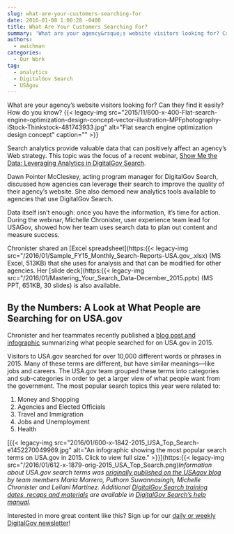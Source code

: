 ```yaml
---
slug: what-are-your-customers-searching-for
date: 2016-01-08 1:00:28 -0400
title: What Are Your Customers Searching For?
summary: 'What are your agency&rsquo;s website visitors looking for? Can they find it easily? How do you know? Search analytics provide valuable data that can positively affect an agency&rsquo;s Web strategy. This topic was the focus of a recent webinar, Show Me the Data: Leveraging Analytics in DigitalGov Search. Dawn Pointer McCleskey, acting program manager for'
authors:
  - awichman
categories:
  - Our Work
tag:
  - analytics
  - DigitalGov Search
  - USAgov
---
```


What are your agency’s website visitors looking for? Can they find it easily? How do you know? {{< legacy-img src="2015/11/600-x-400-Flat-search-engine-optimization-design-concept-vector-illustration-MPFphotography-iStock-Thinkstock-481743933.jpg" alt="Flat search engine optimization design concept" caption="" >}} 

Search analytics provide valuable data that can positively affect an agency’s Web strategy. This topic was the focus of a recent webinar, [Show Me the Data: Leveraging Analytics in DigitalGov Search](https://www.youtube.com/watch?v=zMft4VkYZug&feature=youtu.be).

Dawn Pointer McCleskey, acting program manager for DigitalGov Search, discussed how agencies can leverage their search to improve the quality of their agency’s website. She also demoed new analytics tools available to agencies that use DigitalGov Search.

Data itself isn’t enough: once you have the information, it’s time for action. During the webinar, Michelle Chronister, user experience team lead for USAGov, showed how her team uses search data to plan out content and measure success.

Chronister shared an [Excel spreadsheet](https:{{< legacy-img src="/2016/01/Sample_FY15_Monthly_Search-Reports-USA.gov_.xlsx) (MS Excel, 513KB) that she uses for analysis and that can be modified for other agencies. Her [slide deck](https:{{< legacy-img src="/2016/01/Mastering_Your_Search_Data-December_2015.pptx) (MS PPT, 651KB, 30 slides) is also available.

## By the Numbers: A Look at What People are Searching for on USA.gov

Chronister and her teammates recently published a [blog post and infographic](https://blog.usa.gov/5-most-popular-search-topics-on-usa-gov-in-2015) summarizing what people searched for on USA.gov in 2015.

Visitors to USA.gov searched for over 10,000 different words or phrases in 2015. Many of these terms are different, but have similar meanings—like jobs and careers. The USA.gov team grouped these terms into categories and sub-categories in order to get a larger view of what people want from the government. The most popular search topics this year were related to:

  1. Money and Shopping
  2. Agencies and Elected Officials
  3. Travel and Immigration
  4. Jobs and Unemployment
  5. Health

[{{< legacy-img src="2016/01/600-x-1842-2015\_USA\_Top_Search-e1452270049969.jpg" alt="An infographic showing the most popular search terms on USA.gov in 2015. Click to view full size." >}}](https:{{< legacy-img src="/2016/01/612-x-1879-orig-2015_USA_Top_Search.png)_Information about USA.gov search terms was [originally published on the USAgov blog](https://blog.usa.gov/5-most-popular-search-topics-on-usa-gov-in-2015) by team members Maria Marrero, Puthorn Suwannasingh, Michelle Chronister and Leilani Martínez._
_Additional [DigitalGov Search training dates, recaps and materials](http://search.WHATEVER/manual/training.html) are available in [DigitalGov Search’s help manual](http://search.WHATEVER/manual/)._

Interested in more great content like this? Sign up for our [daily or weekly DigitalGov newsletter](https://public.govdelivery.com/accounts/USHOWTO/subscriber/new)!